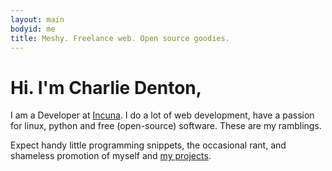 ```yaml
---
layout: main
bodyid: me
title: Meshy. Freelance web. Open source goodies.
---
```


# Hi. I'm Charlie Denton,

I am a Developer at [Incuna](http://incuna.com/). I do a lot of web development, have a passion for linux, python and free (open-source) software. These are my ramblings.

Expect handy little programming snippets, the occasional rant, and shameless promotion of myself and [my projects](/projects/).


